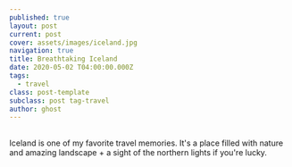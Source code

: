 ```yaml
---
published: true
layout: post
current: post
cover: assets/images/iceland.jpg
navigation: true
title: Breathtaking Iceland 
date: 2020-05-02 T04:00:00.000Z
tags:
  - travel
class: post-template
subclass: post tag-travel
author: ghost
---
```

## 

Iceland is one of my favorite travel memories. It's a place filled with nature and amazing landscape + a sight of the northern lights if you're lucky. 

